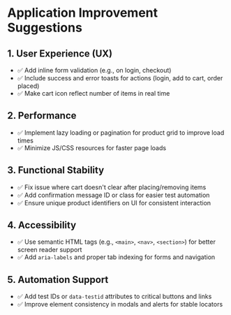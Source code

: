 # Application Improvement Suggestions

## 1. User Experience (UX)
- ✅ Add inline form validation (e.g., on login, checkout)
- ✅ Include success and error toasts for actions (login, add to cart, order placed)
- ✅ Make cart icon reflect number of items in real time

## 2. Performance
- ✅ Implement lazy loading or pagination for product grid to improve load times
- ✅ Minimize JS/CSS resources for faster page loads

## 3. Functional Stability
- ✅ Fix issue where cart doesn't clear after placing/removing items
- ✅ Add confirmation message ID or class for easier test automation
- ✅ Ensure unique product identifiers on UI for consistent interaction

## 4. Accessibility
- ✅ Use semantic HTML tags (e.g., `<main>`, `<nav>`, `<section>`) for better screen reader support
- ✅ Add `aria-labels` and proper tab indexing for forms and navigation

## 5. Automation Support
- ✅ Add test IDs or `data-testid` attributes to critical buttons and links
- ✅ Improve element consistency in modals and alerts for stable locators
